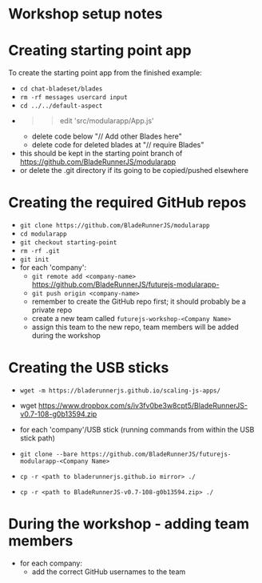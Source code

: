 # Workshop setup notes

# Creating starting point app

To create the starting point app from the finished example:

- `cd chat-bladeset/blades`
- `rm -rf messages usercard input`
- `cd ../../default-aspect`
- >> edit 'src/modularapp/App.js'
	- delete code below "// Add other Blades here"
	- delete code for deleted blades at "// require Blades"
- this should be kept in the starting point branch of https://github.com/BladeRunnerJS/modularapp
- or delete the .git directory if its going to be copied/pushed elsewhere

# Creating the required GitHub repos

- `git clone https://github.com/BladeRunnerJS/modularapp`
- `cd modularapp`
- `git checkout starting-point`
- `rm -rf .git`
- `git init`
- for each 'company':
  - `git remote add <company-name>` https://github.com/BladeRunnerJS/futurejs-modularapp-<Company Name>
  - `git push origin <company-name>`
  - remember to create the GitHub repo first; it should probably be a private repo
  - create a new team called `futurejs-workshop-<Company Name>`
  - assign this team to the new repo, team members will be added during the workshop

# Creating the USB sticks

- `wget -m https://bladerunnerjs.github.io/scaling-js-apps/`
- wget https://www.dropbox.com/s/iv3fv0be3w8cpt5/BladeRunnerJS-v0.7-108-g0b13594.zip

- for each 'company'/USB stick (running commands from within the USB stick path)
 - `git clone --bare https://github.com/BladeRunnerJS/futurejs-modularapp-<Company Name>`
 - `cp -r <path to bladerunnerjs.github.io mirror> ./`
 - `cp -r <path to BladeRunnerJS-v0.7-108-g0b13594.zip> ./`

# During the workshop - adding team members

- for each company:
  - add the correct GitHub usernames to the team
